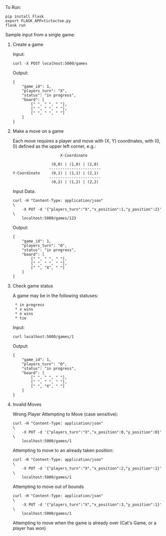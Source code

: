 To Run:

```
pip install Flask
export FLASK_APP=tictactoe.py
flask run
```

Sample input from a single game:

1. Create a game

    Input:
    ```
    curl -X POST localhost:5000/games
    ```

    Output:
    ```
    {
        "game_id": 1,
        "players_turn": "X",
        "status": "in progress",
        "board": [
            [" ", " ", " "],
            [" ", " ", " "],
            [" ", " ", " "]
        ]
    }
    ```

2. Make a move on a game

    Each move requires a player and move with (X, Y) coordinates, with (0, 0) defined as the upper left corner, e.g.:

    ```
                         X-Coordinate

                     (0,0) | (1,0) | (2,0)
                    -----------------------
    Y-Coordinate     (0,1) | (1,1) | (2,1)
                    -----------------------
                     (0,2) | (1,2) | (2,2)
    ```

    Input Data:

    ```
    curl -H "Content-Type: application/json"                            \
        -X PUT -d '{"players_turn":"X","x_position":1,"y_position":2}' \
        localhost:5000/games/123
    ```

    Output:
    ```
    {
        "game_id": 1,
        "players_turn": "O",
        "status": "in progress",
        "board": [
            [" ", " ", " "],
            [" ", " ", " "],
            [" ", "X", " "]
        ]
    }
    ```

3. Check game status

    A game may be in the following statuses:

        * in progress
        * x wins
        * o wins
        * tie

    Input:

    ```
    curl localhost:5000/games/1
    ```

    Output:
    ```
    {
        "game_id": 1,
        "players_turn": "O",
        "status": "in progress",
        "board": [
            [" ", " ", " "],
            [" ", " ", " "],
            [" ", "X", " "]
        ]
    }
    ```

4. Invalid Moves

    Wrong Player Attempting to Move (case sensitive):

    ```
    curl -H "Content-Type: application/json"                            \
        -X PUT -d '{"players_turn":"X","x_position":0,"y_position":0}' \
        localhost:5000/games/1
    ```

    Attempting to move to an already taken position:

    ```
    curl -H "Content-Type: application/json"                            \
        -X PUT -d '{"players_turn":"X","x_position":2,"y_position":1}' \
        localhost:5000/games/1
    ```

    Attempting to move out of bounds
    ```
    curl -H "Content-Type: application/json"                            \
        -X PUT -d '{"players_turn":"X","x_position":3,"y_position":1}' \
        localhost:5000/games/1
    ```

    Attempting to move when the game is already over (Cat's Game, or a player has won)
